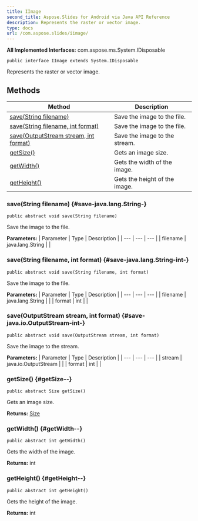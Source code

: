 ```yaml
---
title: IImage
second_title: Aspose.Slides for Android via Java API Reference
description: Represents the raster or vector image.
type: docs
url: /com.aspose.slides/iimage/
---
```

**All Implemented Interfaces:**
com.aspose.ms.System.IDisposable
```
public interface IImage extends System.IDisposable
```

Represents the raster or vector image.
## Methods

| Method | Description |
| --- | --- |
| [save(String filename)](#save-java.lang.String-) | Save the image to the file. |
| [save(String filename, int format)](#save-java.lang.String-int-) | Save the image to the file. |
| [save(OutputStream stream, int format)](#save-java.io.OutputStream-int-) | Save the image to the stream. |
| [getSize()](#getSize--) | Gets an image size. |
| [getWidth()](#getWidth--) | Gets the width of the image. |
| [getHeight()](#getHeight--) | Gets the height of the image. |
### save(String filename) {#save-java.lang.String-}
```
public abstract void save(String filename)
```


Save the image to the file.

**Parameters:**
| Parameter | Type | Description |
| --- | --- | --- |
| filename | java.lang.String |  |

### save(String filename, int format) {#save-java.lang.String-int-}
```
public abstract void save(String filename, int format)
```


Save the image to the file.

**Parameters:**
| Parameter | Type | Description |
| --- | --- | --- |
| filename | java.lang.String |  |
| format | int |  |

### save(OutputStream stream, int format) {#save-java.io.OutputStream-int-}
```
public abstract void save(OutputStream stream, int format)
```


Save the image to the stream.

**Parameters:**
| Parameter | Type | Description |
| --- | --- | --- |
| stream | java.io.OutputStream |  |
| format | int |  |

### getSize() {#getSize--}
```
public abstract Size getSize()
```


Gets an image size.

**Returns:**
[Size](../../com.aspose.slides.android/size)
### getWidth() {#getWidth--}
```
public abstract int getWidth()
```


Gets the width of the image.

**Returns:**
int
### getHeight() {#getHeight--}
```
public abstract int getHeight()
```


Gets the height of the image.

**Returns:**
int

